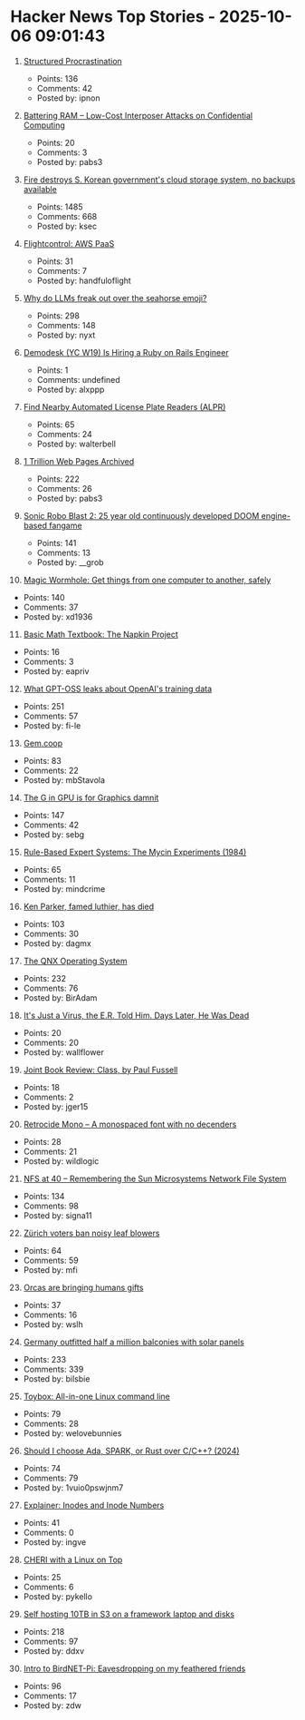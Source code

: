 # Hacker News Top Stories - 2025-10-06 09:01:43

1. [Structured Procrastination](https://structuredprocrastination.com)
   - Points: 136
   - Comments: 42
   - Posted by: ipnon

2. [Battering RAM – Low-Cost Interposer Attacks on Confidential Computing](https://batteringram.eu/)
   - Points: 20
   - Comments: 3
   - Posted by: pabs3

3. [Fire destroys S. Korean government's cloud storage system, no backups available](https://koreajoongangdaily.joins.com/news/2025-10-01/national/socialAffairs/NIRS-fire-destroys-governments-cloud-storage-system-no-backups-available/2412936)
   - Points: 1485
   - Comments: 668
   - Posted by: ksec

4. [Flightcontrol: AWS PaaS](https://www.flightcontrol.dev/)
   - Points: 31
   - Comments: 7
   - Posted by: handfuloflight

5. [Why do LLMs freak out over the seahorse emoji?](https://vgel.me/posts/seahorse/)
   - Points: 298
   - Comments: 148
   - Posted by: nyxt

6. [Demodesk (YC W19) Is Hiring a Ruby on Rails Engineer](https://demodesk.com/careers)
   - Points: 1
   - Comments: undefined
   - Posted by: alxppp

7. [Find Nearby Automated License Plate Readers (ALPR)](https://deflock.me/)
   - Points: 65
   - Comments: 24
   - Posted by: walterbell

8. [1 Trillion Web Pages Archived](https://blog.archive.org/trillion/)
   - Points: 222
   - Comments: 26
   - Posted by: pabs3

9. [Sonic Robo Blast 2: 25 year old continuously developed DOOM engine-based fangame](https://www.srb2.org/)
   - Points: 141
   - Comments: 13
   - Posted by: __grob

10. [Magic Wormhole: Get things from one computer to another, safely](https://magic-wormhole.readthedocs.io/en/latest/welcome.html)
   - Points: 140
   - Comments: 37
   - Posted by: xd1936

11. [Basic Math Textbook: The Napkin Project](https://web.evanchen.cc/napkin.html)
   - Points: 16
   - Comments: 3
   - Posted by: eapriv

12. [What GPT-OSS leaks about OpenAI's training data](https://fi-le.net/oss/)
   - Points: 251
   - Comments: 57
   - Posted by: fi-le

13. [Gem.coop](https://gem.coop/)
   - Points: 83
   - Comments: 22
   - Posted by: mbStavola

14. [The G in GPU is for Graphics damnit](https://ut21.github.io/blog/triton.html)
   - Points: 147
   - Comments: 42
   - Posted by: sebg

15. [Rule-Based Expert Systems: The Mycin Experiments (1984)](https://www.shortliffe.net/Buchanan-Shortliffe-1984/MYCIN%20Book.htm)
   - Points: 65
   - Comments: 11
   - Posted by: mindcrime

16. [Ken Parker, famed luthier, has died](https://kenparkerarchtops.com)
   - Points: 103
   - Comments: 30
   - Posted by: dagmx

17. [The QNX Operating System](https://www.abortretry.fail/p/the-qnx-operating-system)
   - Points: 232
   - Comments: 76
   - Posted by: BirAdam

18. [It's Just a Virus, the E.R. Told Him. Days Later, He Was Dead](https://www.nytimes.com/2025/10/05/well/sam-terblanche-virus-death-columbia.html)
   - Points: 20
   - Comments: 20
   - Posted by: wallflower

19. [Joint Book Review: Class, by Paul Fussell](https://www.thepsmiths.com/p/joint-review-class-by-paul-fussell)
   - Points: 18
   - Comments: 2
   - Posted by: jger15

20. [Retrocide Mono – A monospaced font with no decenders](https://geonot.github.io/retrocide-mono/)
   - Points: 28
   - Comments: 21
   - Posted by: wildlogic

21. [NFS at 40 – Remembering the Sun Microsystems Network File System](https://nfs40.online/)
   - Points: 134
   - Comments: 98
   - Posted by: signa11

22. [Zürich voters ban noisy leaf blowers](https://www.swissinfo.ch/eng/swiss-democracy/zurich-voters-ban-petrol-powered-leaf-blowers/90082192)
   - Points: 64
   - Comments: 59
   - Posted by: mfi

23. [Orcas are bringing humans gifts](https://www.newscientist.com/article/2486216-orcas-are-bringing-humans-gifts-what-does-it-mean/)
   - Points: 37
   - Comments: 16
   - Posted by: wslh

24. [Germany outfitted half a million balconies with solar panels](https://grist.org/buildings/how-germany-outfitted-half-a-million-balconies-with-solar-panels/)
   - Points: 233
   - Comments: 339
   - Posted by: bilsbie

25. [Toybox: All-in-one Linux command line](https://github.com/landley/toybox)
   - Points: 79
   - Comments: 28
   - Posted by: welovebunnies

26. [Should I choose Ada, SPARK, or Rust over C/C++? (2024)](https://blog.adacore.com/should-i-choose-ada-spark-or-rust-over-c-c)
   - Points: 74
   - Comments: 79
   - Posted by: 1vuio0pswjnm7

27. [Explainer: Inodes and Inode Numbers](https://eclecticlight.co/2025/10/04/explainer-inodes-and-inode-numbers/)
   - Points: 41
   - Comments: 0
   - Posted by: ingve

28. [CHERI with a Linux on Top](https://lwn.net/Articles/1037974/)
   - Points: 25
   - Comments: 6
   - Posted by: pykello

29. [Self hosting 10TB in S3 on a framework laptop and disks](https://jamesoclaire.com/2025/10/05/self-hosting-10tb-in-s3-on-a-framework-laptop-disks/)
   - Points: 218
   - Comments: 97
   - Posted by: ddxv

30. [Intro to BirdNET-Pi: Eavesdropping on my feathered friends](https://hannahilea.com/blog/birdnet-intro/)
   - Points: 96
   - Comments: 17
   - Posted by: zdw

